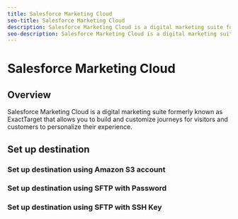 ```yaml
---
title: Salesforce Marketing Cloud
seo-title: Salesforce Marketing Cloud
description: Salesforce Marketing Cloud is a digital marketing suite formerly known as ExactTarget that allows you to build and customize journeys for visitors and customers to personalize their experience.
seo-description: Salesforce Marketing Cloud is a digital marketing suite formerly known as ExactTarget that allows you to build and customize journeys for visitors and customers to personalize their experience.
---
```


# Salesforce Marketing Cloud

## Overview

Salesforce Marketing Cloud is a digital marketing suite formerly known as ExactTarget that allows you to build and customize journeys for visitors and customers to personalize their experience.

## Set up destination

### Set up destination using Amazon S3 account

### Set up destination using SFTP with Password

### Set up destination using SFTP with SSH Key


